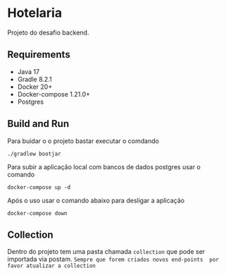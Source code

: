 # Hotelaria
Projeto do desafio backend.

## Requirements
- Java 17
- Gradle 8.2.1
- Docker 20+
- Docker-compose 1.21.0+
- Postgres

##  Build and Run
Para buidar o o projeto bastar executar o comdando

```./gradlew bootjar```

Para subir a aplicação local com bancos de dados postgres usar o comando

```docker-compose up -d```

Após o uso usar o comando abaixo para desligar a aplicação

```docker-compose down```

##  Collection

Dentro do projeto tem uma pasta chamada ```collection``` que 
pode ser importada via postam. ```Sempre que forem criados novos end-points 
por favor atualizar a collection```
